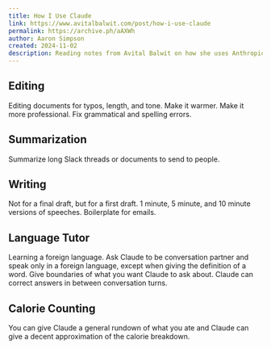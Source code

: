 ```yaml
---
title: How I Use Claude
link: https://www.avitalbalwit.com/post/how-i-use-claude
permalink: https://archive.ph/aAXWh
author: Aaron Simpson
created: 2024-11-02
description: Reading notes from Avital Balwit on how she uses Anthropic's Claude LLM. Only keeping the ones I find interesting and relevant.
---
```

## Editing
Editing documents for typos, length, and tone. Make it warmer. Make it more professional. Fix grammatical and spelling errors.
## Summarization
Summarize long Slack threads or documents to send to people.
## Writing
Not for a final draft, but for a first draft. 1 minute, 5 minute, and 10 minute versions of speeches. Boilerplate for emails.
## Language Tutor
Learning a foreign language. Ask Claude to be conversation partner and speak only in a foreign language, except when giving the definition of a word. Give boundaries of what you want Claude to ask about. Claude can correct answers in between conversation turns.
## Calorie Counting
You can give Claude a general rundown of what you ate and Claude can give a decent approximation of the calorie breakdown.